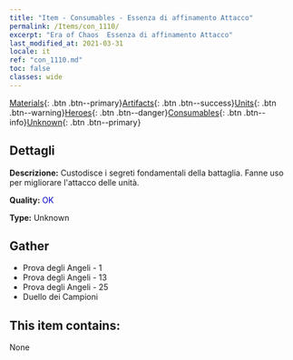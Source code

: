 ```yaml
---
title: "Item - Consumables - Essenza di affinamento Attacco"
permalink: /Items/con_1110/
excerpt: "Era of Chaos  Essenza di affinamento Attacco"
last_modified_at: 2021-03-31
locale: it
ref: "con_1110.md"
toc: false
classes: wide
---
```

 [Materials](/it/Items/){: .btn .btn--primary}[Artifacts](/it/Items/Artifacts/){: .btn .btn--success}[Units](/it/Items/Units/){: .btn .btn--warning}[Heroes](/it/Items/Heroes/){: .btn .btn--danger}[Consumables](/it/Items/Consumables/){: .btn .btn--info}[Unknown](/it/Items/Unknown/){: .btn .btn--primary}

## Dettagli
 **Descrizione:** Custodisce i segreti fondamentali della battaglia. Fanne uso per migliorare l'attacco delle unità.

 **Quality:** <span style="color: #0000CD">OK</span>

 **Type:** Unknown

## Gather

*    Prova degli Angeli - 1 
*    Prova degli Angeli - 13 
*    Prova degli Angeli - 25 
*    Duello dei Campioni 

## This item contains:

  None

